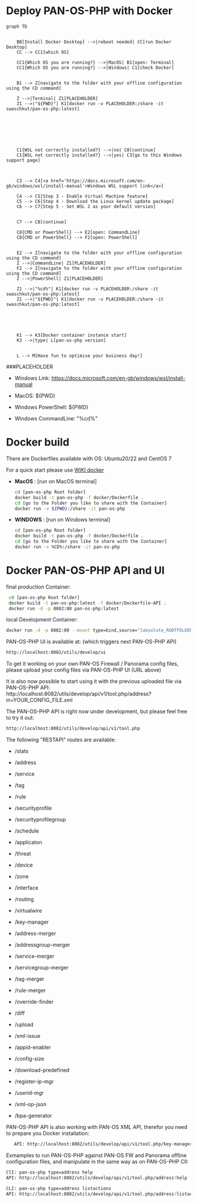 Deploy PAN-OS-PHP with Docker
===========

```mermaid
graph TD
    
    
    BB[Install Docker Desktop] -->|reboot needed| CC[run Docker Desktop]
    CC --> CC1[which OS]
    
    CC1{Which OS you are running?} -->|MacOS| B1[open: Terminal]
    CC1{Which OS you are running?} -->|Windows| C1[check Docker]
    
    
    B1 --> Z[navigate to the folder with your offline configuration using the CD command]
    
    Z -->|Terminal| Z1[PLACEHOLDER]
    Z1 -->|"${PWD}"| K1[docker run -v PLACEHOLDER:/share -it swaschkut/pan-os-php:latest]
    
    
   
    
    
 
    
    C1{WSL not correctly installed?} -->|no| C8[continue]
    C1{WSL not correctly installed?} -->|yes| C3[go to this Windows support page]
    
   
    
    C3 --> C4[<a href='https://docs.microsoft.com/en-gb/windows/wsl/install-manual'>Windows WSL support link</a>]
    
    C4 --> C5[Step 3 - Enable Virtual Machine feature]
    C5 --> C6[Step 4 - Download the Linux kernel update package]
    C6 --> C7[Step 5 - Set WSL 2 as your default version]
    
    
    C7 --> C8[continue]
    
    C8{CMD or PowerShell} --> E2[open: CommandLine]
    C8{CMD or PowerShell} --> F2[open: PowerShell]
    
    
    E2 --> Z[navigate to the folder with your offline configuration using the CD command]
    Z -->|CommandLine| Z1[PLACEHOLDER]
    F2 --> Z[navigate to the folder with your offline configuration using the CD command]
    Z -->|PowerShell| Z1[PLACEHOLDER]
    
    Z1 -->|"%cd%"| K1[docker run -v PLACEHOLDER:/share -it swaschkut/pan-os-php:latest]
    Z1 -->|"${PWD}"| K1[docker run -v PLACEHOLDER:/share -it swaschkut/pan-os-php:latest]
    
    
    
 
    
    K1 --> K3[Docker container instance start]
    K3 -->|type| L[pan-os-php version]

    
    L --> M[Have fun to optimise your business day!]
```

###PLACEHOLDER
- Windows Link:  https://docs.microsoft.com/en-gb/windows/wsl/install-manual

- MacOS: ${PWD}
- Windows PowerShell: ${PWD}
- Windows CommandLine: "%cd%"


Docker build
============

There are Dockerfiles available with OS: Ubuntu20/22 and CentOS 7

For a quick start please use [WIKI docker](https://github.com/PaloAltoNetworks/pan-os-php/wiki/docker)


* **MacOS** : [run on MacOS terminal]
	```bash
	cd [pan-os-php Root folder]
	docker build -t pan-os-php -f docker/Dockerfile .
	cd [go to the Folder you like to share with the Container]
	docker run -v ${PWD}:/share -it pan-os-php
	```

* **WINDOWS** : [run on Windows terminal]
	```bash
	cd [pan-os-php Root folder]
	docker build -t pan-os-php -f docker/Dockerfile .
	cd [go to the Folder you like to share with the Container]
	docker run -v %CD%:/share -it pan-os-php
	```

Docker PAN-OS-PHP API and UI
============
final production Container:
   ```bash
    cd [pan-os-php Root folder]
    docker build -t pan-os-php:latest -f docker/Dockerfile-API .
    docker run -d -p 8082:80 pan-os-php:latest
   ```
local Development Container:
   ```bash
   docker run -d -p 8082:80 --mount type=bind,source="[absolute_ROOTFOLDER]/pan-os-php",target=/var/www/html -v [absolute_ROOTFOLDER]/pan-os-php/var/docker/uploads.ini:/usr/local/etc/php/conf.d/uploads.ini php:apache
   ```

PAN-OS-PHP UI is available at: (which triggers next PAN-OS-PHP API)
   ```bash
   http://localhost:8082/utils/develop/ui
   ```
To get it working on your own PAN-OS Firewall / Panorama config files,
please upload your config files via PAN-OS-PHP UI (URL above)

It is also now possible to start using it with the previous uploaded file via PAN-OS-PHP API:
http://localhost:8082/utils/develop/api/v1/tool.php/address?in=YOUR_CONFIG_FILE.xml


The PAN-OS-PHP API is right now under development, but please feel free to try it out:
   ```bash
   http://localhost:8082/utils/develop/api/v1/tool.php
   ```

The following "RESTAPI" routes are available:
- /stats


- /address
- /service
- /tag
- /rule
- /securityprofile
- /securityprofilegroup
- /schedule

- /applicaton
- /threat

- /device


- /zone
- /interface
- /routing
- /virtualwire

- /key-manager

- /address-merger
- /addressgroup-merger
- /service-merger
- /servicegroup-merger
- /tag-merger
- /rule-merger

- /override-finder
- /diff
- /upload
- /xml-issue
- /appid-enabler
- /config-size
- /download-predefined
- /register-ip-mgr
- /userid-mgr
- /xml-op-json
- /bpa-generator

PAN-OS-PHP API is also working with PAN-OS XML API, therefor you need to prepare you Docker installation:
```bash
   API: http://localhost:8082/utils/develop/api/v1/tool.php/key-manager?&add=MGMTIP&user=USERNAME&pw=PASSWORD
   ```


Exmamples to run PAN-OS-PHP against PAN-OS FW and Panorama offline configuration files, and manipulate in the same way as on PAN-OS-PHP ClI:
   ```bash
   ClI: pan-os-php type=address help
   API: http://localhost:8082/utils/develop/api/v1/tool.php/address?help
   ```
   ```bash
   CLI: pan-os-php type=address listactions
   API: http://localhost:8082/utils/develop/api/v1/tool.php/address?listactions
   ```
